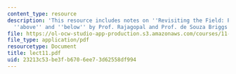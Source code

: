 ```yaml
---
content_type: resource
description: 'This resource includes notes on ''Revisiting the Field: Planning from
  ''above'' and ''below'' by Prof. Rajagopal and Prof. de Souza Briggs.'
file: https://ol-ocw-studio-app-production.s3.amazonaws.com/courses/11-201-gateway-planning-action-fall-2005/23213c53be3fb6706ee73d62558df994_lect11.pdf
file_type: application/pdf
resourcetype: Document
title: lect11.pdf
uid: 23213c53-be3f-b670-6ee7-3d62558df994
---
```

